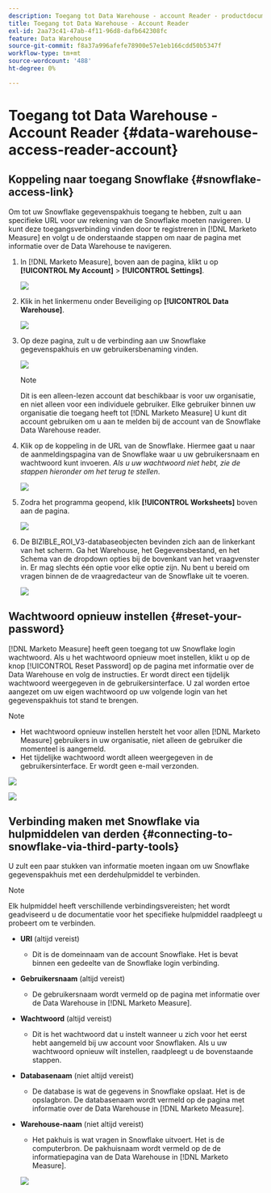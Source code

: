 ```yaml
---
description: Toegang tot Data Warehouse - account Reader - productdocumentatie
title: Toegang tot Data Warehouse - Account Reader
exl-id: 2aa73c41-47ab-4f11-96d8-dafb642308fc
feature: Data Warehouse
source-git-commit: f8a37a996afefe78900e57e1eb166cdd50b5347f
workflow-type: tm+mt
source-wordcount: '488'
ht-degree: 0%

---
```


# Toegang tot Data Warehouse - Account Reader {#data-warehouse-access-reader-account}

## Koppeling naar toegang Snowflake {#snowflake-access-link}

Om tot uw Snowflake gegevenspakhuis toegang te hebben, zult u aan specifieke URL voor uw rekening van de Snowflake moeten navigeren. U kunt deze toegangsverbinding vinden door te registreren in [!DNL Marketo Measure] en volgt u de onderstaande stappen om naar de pagina met informatie over de Data Warehouse te navigeren.

1. In [!DNL Marketo Measure], boven aan de pagina, klikt u op **[!UICONTROL My Account]** > **[!UICONTROL Settings]**.

   ![](assets/data-warehouse-access-reader-account-1.png)

1. Klik in het linkermenu onder Beveiliging op **[!UICONTROL Data Warehouse]**.

   ![](assets/data-warehouse-access-reader-account-2.png)

1. Op deze pagina, zult u de verbinding aan uw Snowflake gegevenspakhuis en uw gebruikersbenaming vinden.

   ![](assets/data-warehouse-access-reader-account-3.png)

   >[!NOTE]
   >
   >Dit is een alleen-lezen account dat beschikbaar is voor uw organisatie, en niet alleen voor een individuele gebruiker. Elke gebruiker binnen uw organisatie die toegang heeft tot [!DNL Marketo Measure] U kunt dit account gebruiken om u aan te melden bij de account van de Snowflake Data Warehouse reader.

1. Klik op de koppeling in de URL van de Snowflake. Hiermee gaat u naar de aanmeldingspagina van de Snowflake waar u uw gebruikersnaam en wachtwoord kunt invoeren. _Als u uw wachtwoord niet hebt, zie de stappen hieronder om het terug te stellen_.

   ![](assets/data-warehouse-access-reader-account-4.png)

1. Zodra het programma geopend, klik **[!UICONTROL Worksheets]** boven aan de pagina.

   ![](assets/data-warehouse-access-reader-account-5.png)

1. De BIZIBLE_ROI_V3-databaseobjecten bevinden zich aan de linkerkant van het scherm. Ga het Warehouse, het Gegevensbestand, en het Schema van de dropdown opties bij de bovenkant van het vraagvenster in. Er mag slechts één optie voor elke optie zijn. Nu bent u bereid om vragen binnen de de vraagredacteur van de Snowflake uit te voeren.

   ![](assets/data-warehouse-access-reader-account-6.png)

## Wachtwoord opnieuw instellen {#reset-your-password}

[!DNL Marketo Measure] heeft geen toegang tot uw Snowflake login wachtwoord. Als u het wachtwoord opnieuw moet instellen, klikt u op de knop [!UICONTROL Reset Password] op de pagina met informatie over de Data Warehouse en volg de instructies. Er wordt direct een tijdelijk wachtwoord weergegeven in de gebruikersinterface. U zal worden ertoe aangezet om uw eigen wachtwoord op uw volgende login van het gegevenspakhuis tot stand te brengen.

>[!NOTE]
>
>* Het wachtwoord opnieuw instellen herstelt het voor allen [!DNL Marketo Measure] gebruikers in uw organisatie, niet alleen de gebruiker die momenteel is aangemeld.
>* Het tijdelijke wachtwoord wordt alleen weergegeven in de gebruikersinterface. Er wordt geen e-mail verzonden.

![](assets/data-warehouse-access-reader-account-7.png)

![](assets/data-warehouse-access-reader-account-8.png)

## Verbinding maken met Snowflake via hulpmiddelen van derden {#connecting-to-snowflake-via-third-party-tools}

U zult een paar stukken van informatie moeten ingaan om uw Snowflake gegevenspakhuis met een derdehulpmiddel te verbinden.

>[!NOTE]
>
>Elk hulpmiddel heeft verschillende verbindingsvereisten; het wordt geadviseerd u de documentatie voor het specifieke hulpmiddel raadpleegt u probeert om te verbinden.

* **URI** (altijd vereist)
   * Dit is de domeinnaam van de account Snowflake.  Het is bevat binnen een gedeelte van de Snowflake login verbinding.
* **Gebruikersnaam** (altijd vereist)
   * De gebruikersnaam wordt vermeld op de pagina met informatie over de Data Warehouse in [!DNL Marketo Measure].
* **Wachtwoord** (altijd vereist)
   * Dit is het wachtwoord dat u instelt wanneer u zich voor het eerst hebt aangemeld bij uw account voor Snowflaken.  Als u uw wachtwoord opnieuw wilt instellen, raadpleegt u de bovenstaande stappen.
* **Databasenaam** (niet altijd vereist)
   * De database is wat de gegevens in Snowflake opslaat. Het is de opslagbron. De databasenaam wordt vermeld op de pagina met informatie over de Data Warehouse in [!DNL Marketo Measure].
* **Warehouse-naam** (niet altijd vereist)
   * Het pakhuis is wat vragen in Snowflake uitvoert. Het is de computerbron.  De pakhuisnaam wordt vermeld op de de informatiepagina van de Data Warehouse in [!DNL Marketo Measure].

  ![](assets/data-warehouse-access-reader-account-9.png)
